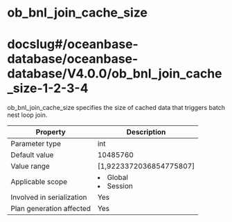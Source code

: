 ob_bnl_join_cache_size
===========================================
# docslug#/oceanbase-database/oceanbase-database/V4.0.0/ob_bnl_join_cache_size-1-2-3-4
ob_bnl_join_cache_size specifies the size of cached data that triggers batch nest loop join.


| **Property** | **Description** |
|----------|------------------------------------------------------------------------------------------------------------|
| Parameter type | int |
| Default value | 10485760 |
| Value range | [1,9223372036854775807] |
| Applicable scope | <li> Global   <li> Session |
| Involved in serialization | Yes |
| Plan generation affected | Yes |


